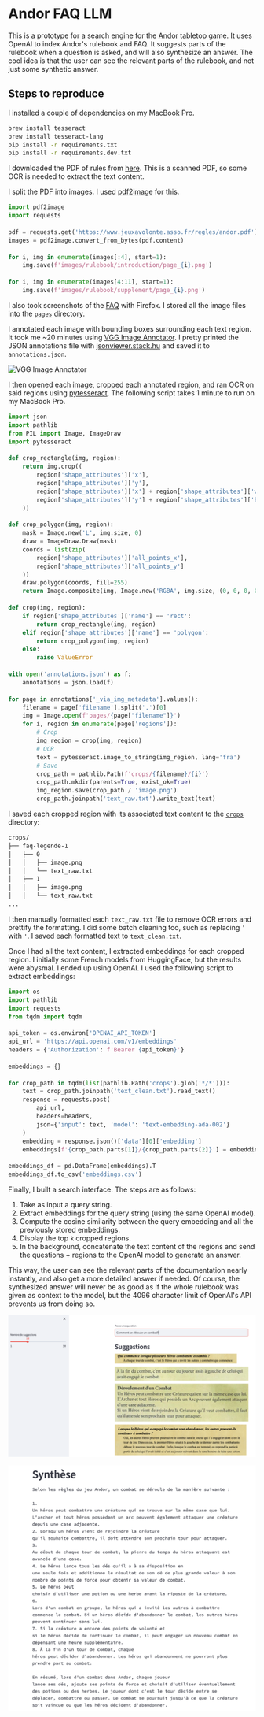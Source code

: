 # Andor FAQ LLM

This is a prototype for a search engine for the [Andor](https://andor.iello.fr/) tabletop game. It uses OpenAI to index Andor's rulebook and FAQ. It suggests parts of the rulebook when a question is asked, and will also synthesize an answer. The cool idea is that the user can see the relevant parts of the rulebook, and not just some synthetic answer.

## Steps to reproduce

I installed a couple of dependencies on my MacBook Pro.

```sh
brew install tesseract
brew install tesseract-lang
pip install -r requirements.txt
pip install -r requirements.dev.txt
```

I downloaded the PDF of rules from [here](https://www.jeuxavolonte.asso.fr/regles/andor.pdf). This is a scanned PDF, so some OCR is needed to extract the text content.

I split the PDF into images. I used [pdf2image](https://pypi.org/project/pdf2image/) for this.

```py
import pdf2image
import requests

pdf = requests.get('https://www.jeuxavolonte.asso.fr/regles/andor.pdf')
images = pdf2image.convert_from_bytes(pdf.content)

for i, img in enumerate(images[:4], start=1):
    img.save(f'images/rulebook/introduction/page_{i}.png')

for i, img in enumerate(images[4:11], start=1):
    img.save(f'images/rulebook/supplement/page_{i}.png')
```

I also took screenshots of the [FAQ](https://andor.iello.fr/faq/questions-generales/) with Firefox. I stored all the image files into the [`pages`](pages) directory.

I annotated each image with bounding boxes surrounding each text region. It took me ~20 minutes using [VGG Image Annotator](https://www.robots.ox.ac.uk/~vgg/software/via/via_demo.html). I pretty printed the JSON annotations file with [jsonviewer.stack.hu](https://jsonviewer.stack.hu/) and saved it to `annotations.json`.

![VGG Image Annotator](screenshots/annotations.png)

I then opened each image, cropped each annotated region, and ran OCR on said regions using [pytesseract](https://pypi.org/project/pytesseract/). The following script takes 1 minute to run on my MacBook Pro.

```py
import json
import pathlib
from PIL import Image, ImageDraw
import pytesseract

def crop_rectangle(img, region):
    return img.crop((
        region['shape_attributes']['x'],
        region['shape_attributes']['y'],
        region['shape_attributes']['x'] + region['shape_attributes']['width'],
        region['shape_attributes']['y'] + region['shape_attributes']['height']
    ))

def crop_polygon(img, region):
    mask = Image.new('L', img.size, 0)
    draw = ImageDraw.Draw(mask)
    coords = list(zip(
        region['shape_attributes']['all_points_x'],
        region['shape_attributes']['all_points_y']
    ))
    draw.polygon(coords, fill=255)
    return Image.composite(img, Image.new('RGBA', img.size, (0, 0, 0, 0)), mask)

def crop(img, region):
    if region['shape_attributes']['name'] == 'rect':
        return crop_rectangle(img, region)
    elif region['shape_attributes']['name'] == 'polygon':
        return crop_polygon(img, region)
    else:
        raise ValueError

with open('annotations.json') as f:
    annotations = json.load(f)

for page in annotations['_via_img_metadata'].values():
    filename = page['filename'].split('.')[0]
    img = Image.open(f'pages/{page["filename"]}')
    for i, region in enumerate(page['regions']):
        # Crop
        img_region = crop(img, region)
        # OCR
        text = pytesseract.image_to_string(img_region, lang='fra')
        # Save
        crop_path = pathlib.Path(f'crops/{filename}/{i}')
        crop_path.mkdir(parents=True, exist_ok=True)
        img_region.save(crop_path / 'image.png')
        crop_path.joinpath('text_raw.txt').write_text(text)
```

I saved each cropped region with its associated text content to the [`crops`](crops) directory:

```sh
crops/
├── faq-legende-1
│   ├── 0
│   │   ├── image.png
│   │   └── text_raw.txt
│   ├── 1
│   │   ├── image.png
│   │   └── text_raw.txt
...
```

I then manually formatted each `text_raw.txt` file to remove OCR errors and prettify the formatting. I did some batch cleaning too, such as replacing `’` with `'`. I saved each formatted text to `text_clean.txt`.

Once I had all the text content, I extracted embeddings for each cropped region. I initially some French models from HuggingFace, but the results were abysmal. I ended up using OpenAI. I used the following script to extract embeddings:

```py
import os
import pathlib
import requests
from tqdm import tqdm

api_token = os.environ['OPENAI_API_TOKEN']
api_url = 'https://api.openai.com/v1/embeddings'
headers = {'Authorization': f'Bearer {api_token}'}

embeddings = {}

for crop_path in tqdm(list(pathlib.Path('crops').glob('*/*'))):
    text = crop_path.joinpath('text_clean.txt').read_text()
    response = requests.post(
        api_url,
        headers=headers,
        json={'input': text, 'model': 'text-embedding-ada-002'}
    )
    embedding = response.json()['data'][0]['embedding']
    embeddings[f'{crop_path.parts[1]}/{crop_path.parts[2]}'] = embedding

embeddings_df = pd.DataFrame(embeddings).T
embeddings_df.to_csv('embeddings.csv')
```

Finally, I built a search interface. The steps are as follows:

1. Take as input a query string.
2. Extract embeddings for the query string (using the same OpenAI model).
3. Compute the cosine similarity between the query embedding and all the previously stored embeddings.
4. Display the top `k` cropped regions.
5. In the background, concatenate the text content of the regions and send the questions + regions to the OpenAI model to generate an answer.

This way, the user can see the relevant parts of the documentation nearly instantly, and also get a more detailed answer if needed. Of course, the synthesized answer will never be as good as if the whole rulebook was given as context to the model, but the 4096 character limit of OpenAI's API prevents us from doing so.

![suggestions](screenshots/suggestions.png)

![synthesis](screenshots/synthesis.png)
